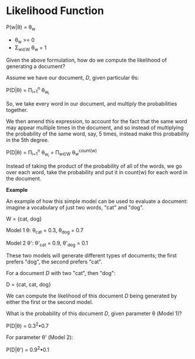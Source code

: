 # Likelihood Function

P(w|θ) = θ<sub>w</sub>

- θ<sub>w</sub> >= 0
- Σ<sub>w∈W</sub> θ<sub>w</sub> = 1

Given the above formulation, how do we compute the likelihood of generating a document?

Assume we have our document, _D_, given particular θs:

P(D|θ) = Π<sub>i=1</sub><sup>n</sup> θ<sub>w<sub>i</sub></sub>

So, we take every word in our document, and multiply the probabilities together.

We then amend this expression, to account for the fact that the same word may appear multiple times in the document, and so instead of multiplying the probability of the same word, say, 5 times, instead make this probability in the 5th degree.

P(D|θ) = Π<sub>i=1</sub><sup>n</sup> θ<sub>w<sub>i</sub></sub> = Π<sub>w∈W</sub> θ<sub>w</sub><sup>count(w)</sup>

Instead of taking the product of the probability of all of the words, we go over each word, take the probability and put it in count(w) for each word in the document.

**Example**

An example of how this simple model can be used to evaluate a document: imagine a vocabulary of just two words, "cat" and "dog".

W = {cat, dog}

Model 1 θ: θ<sub>cat</sub> = 0.3, θ<sub>dog</sub> = 0.7

Model 2 θ': θ'<sub>cat</sub> = 0.9, θ'<sub>dog</sub> = 0.1

These two models will generate different types of documents; the first prefers "dog", the second prefers "cat".

For a document _D_ with two "cat", then "dog":

D = {cat, cat, dog}

We can compute the likelihood of this document _D_ being generated by either the first or the second model.

What is the probability of this document _D_, given parameter θ (Model 1)?

P(D|θ) = 0.3<sup>2</sup>•0.7

For parameter θ' (Model 2):

P(D|θ') = 0.9<sup>2</sup>•0.1
